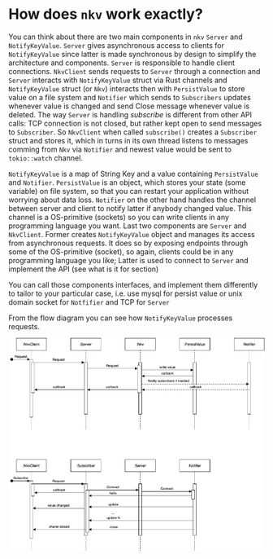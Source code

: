 # How does `nkv` work exactly?

You can think about there are two main components in `nkv` `Server` and `NotifyKeyValue`.
`Server` gives asynchronous access to clients for `NotifyKeyValue` since latter is made
synchronous by design to simplify the architecture and components. `Server` is responsible
to handle client connections.
`NkvClient` sends requests to `Server` through a connection and `Server` interacts with `NotifyKeyValue`
struct via Rust channels and `NotifyKeyValue` struct (or `Nkv`) interacts then with `PersistValue` to store
value on a file system and `Notifier` which sends to `Subscribers` updates whenever value is changed and
send Close message whenever value is deleted.
The way `Server` is handling *subscribe* is different from other API calls: TCP connection is not closed,
but rather kept open to send messages to `Subscriber`. So `NkvClient` when called `subscribe()` creates a 
`Subscriber` struct and stores it, which in turns in its own thread listens to messages comming from `Nkv`
 via `Notifier` and newest value would be sent to `tokio::watch` channel.

`NotifyKeyValue` is a map of String Key and a value containing `PersistValue` and `Notifier`.
`PersistValue` is an object, which stores your state (some variable) on file system, so that
you can restart your application without worrying about data loss. `Notifier` on the other hand
handles the channel between server and client to notify latter if anybody changed value. This 
channel is a OS-primitive (sockets) so you can 
write clients in any programming language you want. Last two components are `Server` and `NkvClient`.
Former creates `NotifyKeyValue` object and manages its access from asynchronous requests. It does 
so by exposing endpoints through some of the OS-primitive (socket), so again, clients could
be in any programming language you like; Latter is used to connect to `Server` and implement the API
(see what is it for section)

You can call those components interfaces, and implement them differently to tailor to your particular 
case, i.e. use mysql for persist value or unix domain socket for `Notfifier` and TCP for `Server` 

From the flow diagram you can see how `NotifyKeyValue` processes requests.

![nkv flow diagram](../imgs/nkv_flow.drawio.png)


